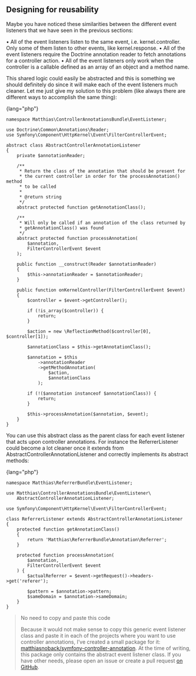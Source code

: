 ## Designing for reusability

Maybe you have noticed these similarities between the different event listeners that we have seen
in the previous sections:

• All of the event listeners listen to the same event, i.e. kernel.controller. Only some of them
listen to other events, like kernel.response.
• All of the event listeners require the Doctrine annotation reader to fetch annotations for a
controller action.
• All of the event listeners only work when the controller is a callable defined as an array of an
object and a method name.

This shared logic could easily be abstracted and this is something we should definitely do since
it will make each of the event listeners much cleaner.
Let me just give my solution to this problem (like always there are different ways to accomplish
the same thing):

{lang="php"}
~~~~~~~~~~~~
namespace Matthias\ControllerAnnotationsBundle\EventListener;

use Doctrine\Common\Annotations\Reader;
use Symfony\Component\HttpKernel\Event\FilterControllerEvent;

abstract class AbstractControllerAnnotationListener
{
    private $annotationReader;

    /**
     * Return the class of the annotation that should be present for
     * the current controller in order for the processAnnotation() method
     * to be called
     *
     * @return string
     */
    abstract protected function getAnnotationClass();

    /**
     * Will only be called if an annotation of the class returned by
     * getAnnotationClass() was found
     */
    abstract protected function processAnnotation(
        $annotation,
        FilterControllerEvent $event
    );

    public function __construct(Reader $annotationReader)
    {
        $this->annotationReader = $annotationReader;
    }

    public function onKernelController(FilterControllerEvent $event)
    {
        $controller = $event->getController();

        if (!is_array($controller)) {
            return;
        }

        $action = new \ReflectionMethod($controller[0], $controller[1]);

        $annotationClass = $this->getAnnotationClass();

        $annotation = $this
            ->annotationReader
            ->getMethodAnnotation(
                $action,
                $annotationClass
            );

        if (!($annotation instanceof $annotationClass)) {
            return;
        }

        $this->processAnnotation($annotation, $event);
    }
}
~~~~~~~~~~~~

You can use this abstract class as the parent class for each event listener that acts upon controller
annotations. For instance the ReferrerListener could become a lot cleaner once it extends from
AbstractControllerAnnotationListener and correctly implements its abstract methods:

{lang="php"}
~~~~~~~~~~~~
namespace Matthias\ReferrerBundle\EventListener;

use Matthias\ControllerAnnotationsBundle\EventListener\
    AbstractControllerAnnotationListener;

use Symfony\Component\HttpKernel\Event\FilterControllerEvent;

class ReferrerListener extends AbstractControllerAnnotationListener
{
    protected function getAnnotationClass()
    {
        return 'Matthias\ReferrerBundle\Annotation\Referrer';
    }

    protected function processAnnotation(
        $annotation,
        FilterControllerEvent $event
    ) {
        $actualReferrer = $event->getRequest()->headers->get('referer');

        $pattern = $annotation->pattern;
        $sameDomain = $annotation->sameDomain;
    }
}
~~~~~~~~~~~~

> No need to copy and paste this code
> 
> Because it would not make sense to copy this generic event listener class and paste it in each of the projects 
> where you want to use controller annotations, I’ve created a small package for it: 
> [matthiasnoback/symfony-controller-annotation](https://packagist.org/packages/matthiasnoback/symfony-controller-annotation). 
> At the time of writing, this package only contains the abstract event listener class. If you have other needs, please
> open an issue or create a pull request [on GitHub](https://github.com/matthiasnoback/symfony-controller-annotation).